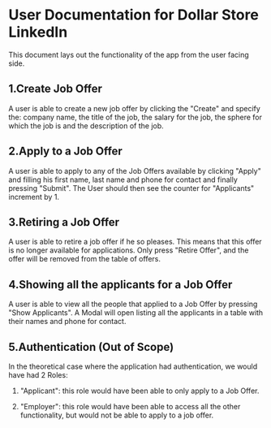 # User Documentation for Dollar Store LinkedIn

This document lays out the functionality of the app from the user facing side.

## 1.Create Job Offer 

A user is able to create a new job offer by clicking the "Create" and specify the: 
company name, the title of the job, the salary for the job, the sphere for which 
the job is and the description of the job.

## 2.Apply to a Job Offer 

A user is able to apply to any of the Job Offers available by clicking "Apply" and filling
his first name, last name and phone for contact and finally pressing "Submit". The User
should then see the counter for "Applicants" increment by 1.

## 3.Retiring a Job Offer

A user is able to retire a job offer if he so pleases. This means that this offer is
no longer available for applications. Only press "Retire Offer", and the offer will
be removed from the table of offers.

## 4.Showing all the applicants for a Job Offer

A user is able to view all the people that applied to a Job Offer by pressing
"Show Applicants". A Modal will open listing all the applicants in a table with
their names and phone for contact.

## 5.Authentication (Out of Scope)

In the theoretical case where the application had authentication, we would have had 2
Roles:

1. "Applicant": this role would have been able to only apply to a Job Offer.
   
2. "Employer": this role would have been able to access all the other functionality,
but would not be able to apply to a job offer.